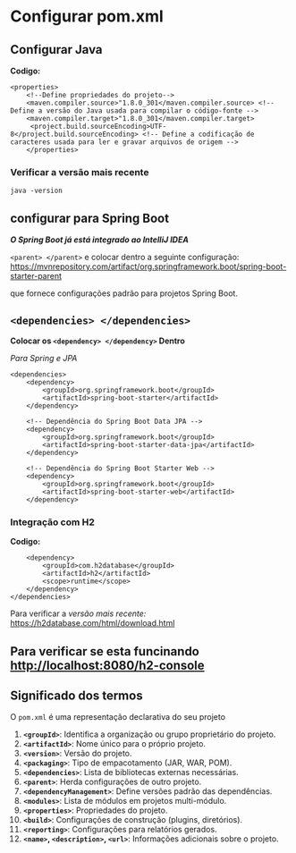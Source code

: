 # Configurar pom.xml

## Configurar Java

**Codigo:**

```
<properties> 
    <!--Define propriedades do projeto-->
    <maven.compiler.source>"1.8.0_301</maven.compiler.source> <!-- Define a versão do Java usada para compilar o código-fonte -->
    <maven.compiler.target>"1.8.0_301</maven.compiler.target>
     <project.build.sourceEncoding>UTF-8</project.build.sourceEncoding> <!-- Define a codificação de caracteres usada para ler e gravar arquivos de origem -->
    </properties>
```

 ### Verificar a versão mais recente

```
java -version
```

## configurar para Spring Boot

**_O Spring Boot já está integrado ao IntelliJ IDEA_**

```<parent> </parent>``` e colocar dentro a seguinte configuração:
<https://mvnrepository.com/artifact/org.springframework.boot/spring-boot-starter-parent>

que fornece configurações padrão para projetos Spring Boot.

## `<dependencies> </dependencies> `

**Colocar os `<dependency> </dependency>` Dentro** 

*Para Spring e JPA*
```
<dependencies>
    <dependency>
        <groupId>org.springframework.boot</groupId>
        <artifactId>spring-boot-starter</artifactId>
    </dependency>

    <!-- Dependência do Spring Boot Data JPA -->
    <dependency>
        <groupId>org.springframework.boot</groupId>
        <artifactId>spring-boot-starter-data-jpa</artifactId>
    </dependency>

    <!-- Dependência do Spring Boot Starter Web -->
    <dependency>
        <groupId>org.springframework.boot</groupId>
        <artifactId>spring-boot-starter-web</artifactId>
    </dependency>

```

### Integração com H2

**Codigo:** 

```
    <dependency>
        <groupId>com.h2database</groupId>
        <artifactId>h2</artifactId>
        <scope>runtime</scope>
    </dependency>
</dependencies>
```

Para verificar a *versão mais recente:* <https://h2database.com/html/download.html>

## Para verificar se esta funcinando <http://localhost:8080/h2-console> 

## Significado dos termos

  O `pom.xml` é uma representação declarativa do seu projeto

1. **`<groupId>`**: Identifica a organização ou grupo proprietário do projeto.
2. **`<artifactId>`**: Nome único para o próprio projeto.
3. **`<version>`**: Versão do projeto.
4. **`<packaging>`**: Tipo de empacotamento (JAR, WAR, POM).
5. **`<dependencies>`**: Lista de bibliotecas externas necessárias.
6. **`<parent>`**: Herda configurações de outro projeto.
7. **`<dependencyManagement>`**: Define versões padrão das dependências.
8. **`<modules>`**: Lista de módulos em projetos multi-módulo.
9. **`<properties>`**: Propriedades do projeto.
10. **`<build>`**: Configurações de construção (plugins, diretórios).
11. **`<reporting>`**: Configurações para relatórios gerados.
12. **`<name>`, `<description>`, `<url>`**: Informações adicionais sobre o projeto.

